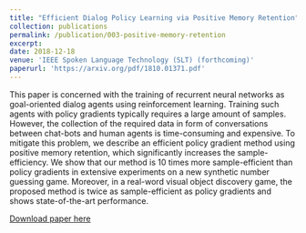 ```yaml
---
title: "Efficient Dialog Policy Learning via Positive Memory Retention"
collection: publications
permalink: /publication/003-positive-memory-retention
excerpt:
date: 2018-12-18
venue: 'IEEE Spoken Language Technology (SLT) (forthcoming)'
paperurl: 'https://arxiv.org/pdf/1810.01371.pdf'
---
```

This paper is concerned with the training of recurrent neural networks as goal-oriented dialog agents using reinforcement learning. Training such agents with policy gradients typically requires a large amount of samples. However, the collection of the required data in form of conversations between chat-bots and human agents is time-consuming and expensive. To mitigate this problem, we describe an efficient policy gradient method using positive memory retention, which significantly increases the sample-efficiency. We show that our method is 10 times more sample-efficient than policy gradients in extensive experiments on a new synthetic number guessing game. Moreover, in a real-word visual object discovery game, the proposed method is twice as sample-efficient as policy gradients and shows state-of-the-art performance.

[Download paper here](https://arxiv.org/pdf/1810.01371.pdf)
